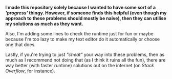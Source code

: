 <b>I made this repository solely because I wanted to have some sort of a <i>'progress'</i> thingy. However, if someone finds this helpful (even though my approach to these problems should mostly be naive), then they can utilise my solutions as much as they want.</b>

<p>Also, I'm adding some lines to check the runtime just for fun or maybe because I'm too lazy to make my text editor do it automatically or choose one that does.</p>

<p> Lastly, if you're trying to just <i>"cheat"</i> your way into these problems, then as much as I recommend not doing that (as I think it ruins all the fun), there are way better (with faster runtime) solutions out on the internet (on <i>Stack Overflow</i>, for instance).</p>

